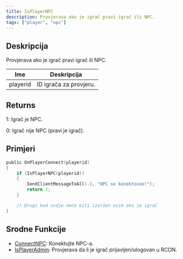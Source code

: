 ```yaml
---
title: IsPlayerNPC
description: Provjerava ako je igrač pravi igrač ili NPC.
tags: ["player", "npc"]
---
```


## Deskripcija

Provjerava ako je igrač pravi igrač ili NPC.

| Ime      | Deskripcija            |
| -------- | ---------------------- |
| playerid | ID igrača za provjeru. |

## Returns

1: Igrač je NPC.

0: Igrač nije NPC (pravi je igrač).

## Primjeri

```c
public OnPlayerConnect(playerid)
{
    if (IsPlayerNPC(playerid))
    {
        SendClientMessageToAll(-1, "NPC se konektovao!");
        return 1;
    }

    // Drugi kod ovdje neće biti izvršen osim ako je igrač
}
```

## Srodne Funkcije

- [ConnectNPC](ConnectNPC): Konektujte NPC-a.
- [IsPlayerAdmin](IsPlayerAdmin): Provjerava da li je igrač prijavljen/ulogovan u RCON.
